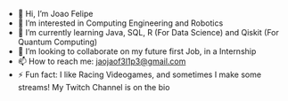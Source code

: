 - 👋 Hi, I’m Joao Felipe
- 👀 I’m interested in Computing Engineering and Robotics
- 🌱 I’m currently learning Java, SQL, R (For Data Science) and Qiskit (For Quantum Computing)
- 💞️ I’m looking to collaborate on my future first Job, in a Internship
- 📫 How to reach me: jaojaof3l1p3@gmail.com
- ⚡ Fun fact: I like Racing Videogames, and sometimes I make some streams! My Twitch Channel is on the bio
